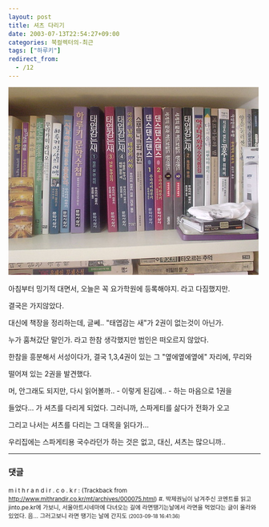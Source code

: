 ```yaml
---
layout: post
title: 셔츠 다리기
date: 2003-07-13T22:54:27+09:00
categories: 북컬렉터의-최근
tags: ["하루키"]
redirect_from:
  - /12
---
```



![ ](/assets/media/2003-07-3770996855_17d5f531a7.jpg)

아침부터 밍기적 대면서, 오늘은 꼭 요가학원에 등록해야지. 라고 다짐했지만.

결국은 가지않았다.

대신에 책장을 정리하는데, 글쎄.. "태엽감는 새"가 2권이 없는것이 아닌가.

누가 훔쳐갔단 말인가. 라고 한참 생각했지만 범인은 떠오르지 않았다.

한참을 흥분해서 서성이다가, 결국 1,3,4권이 있는 그 "옆에옆에옆에" 자리에, 무리와

떨어져 있는 2권을 발견했다.

머, 안그래도 되지만, 다시 읽어볼까.. - 이렇게 된김에.. - 하는 마음으로 1권을

들었다... 가 셔츠를 다리게 되었다. 그러니까, 스파게티를 삶다가 전화가 오고

그리고 나서는 셔츠를 다리는 그 대목을 읽다가...

우리집에는 스파게티용 국수라던가 하는 것은 없고, 대신, 셔츠는 많으니까..

* * *

### 댓글



<!--- cmt:14 --->
<!--- mail: --->
<!--- parent:0 --->

<small>m i t h r a n d i r . c o . k r : <!-- ping:14 ---> (Trackback from <a href='http://www.mithrandir.co.kr/mt/archives/000075.html'>http://www.mithrandir.co.kr/mt/archives/000075.html</a>) #. 박제권님이 남겨주신 코멘트를 읽고 jinto.pe.kr에 가보니, 서울아트시네마에 다녀오는 길에 라면땡기는날에서 라면을 먹었다는 글이 올라와 있었다. 음... 그러고보니 라면 땡기는 날에 간지도 <small>(2003-09-18 16:41:36)</small></small>

